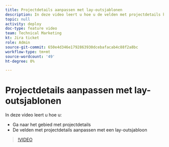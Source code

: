 ```yaml
---
title: Projectdetails aanpassen met lay-outsjablonen
description: In deze video leert u hoe u de velden met projectdetails kunt aanpassen met een lay-outsjabloon.
topic: null
activity: deploy
doc-type: feature video
team: Technical Marketing
kt: Jira ticket
role: Admin
source-git-commit: 650e4d346e1792863930dcebafacab4c88f2a8bc
workflow-type: tm+mt
source-wordcount: '49'
ht-degree: 0%

---
```


# Projectdetails aanpassen met lay-outsjablonen

In deze video leert u hoe u:

* Ga naar het gebied met projectdetails
* De velden met projectdetails aanpassen met een lay-outsjabloon

>[!VIDEO](https://video.tv.adobe.com/v/335076/?quality=12&learn=on)
